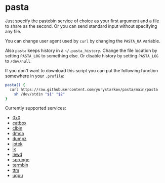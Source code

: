 # pasta

Just specify the pastebin service of choice as your first argument
and a file to share as the second. Or you can send standard input
without specifying any file.

You can change user agent used by `curl` by changing the `PASTA_UA`
variable.

Also `pasta` keeps history in a `~/.pasta_history`. Change the file
location by setting `PASTA_LOG` to something else. Or disable history
by setting `PASTA_LOG` to `/dev/null`.

If you don't want to download this script you can put the
following function somewhere in your `.profile`:

```bash
pasta() {
  curl https://raw.githubusercontent.com/yurystarkov/pasta/main/pasta |
    sh /dev/stdin "$1" "$2"
}
```

Currently supported services:

- [0x0](https://0x0.st)
- [catbox](https://catbox.moe)
- [clbin](https://clbin.com)
- [dmca](http://dmca.gripe)
- [dumpz](https://dumpz.org)
- [iotek](https://iotek.org)
- [ix](http://ix.io)
- [lewd](https://lewd.se)
- [sprunge](http://sprunge.us)
- [termbin](https://termbin.com)
- [ttm](https://ttm.sh)
- [uguu](https://uguu.se)
